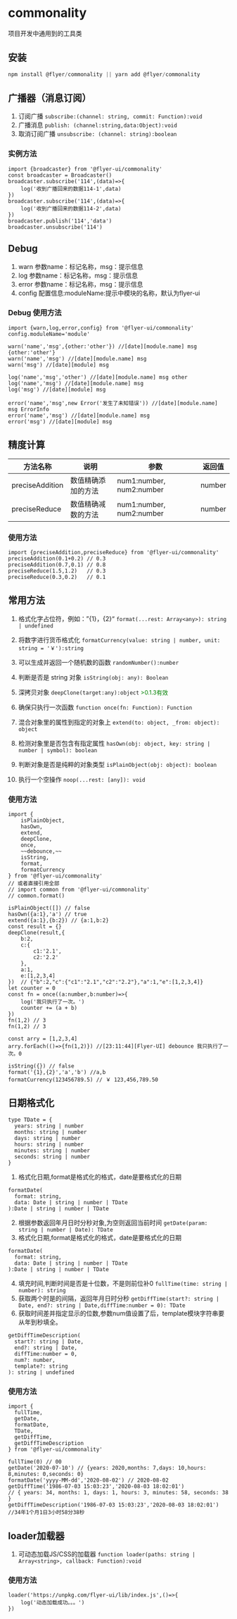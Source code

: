 <!--
 * @Author: pfzhengd
 * @Date: 2020-06-29 18:00:40
 * @LastEditors: pfzhengd
 * @LastEditTime: 2020-06-29 18:20:15
 * @Description: file content
--> 
# commonality
项目开发中通用到的工具类

## 安装
```js
npm install @flyer/commonality || yarn add @flyer/commonality
```

## 广播器（消息订阅）
1. 订阅广播 `subscribe:(channel: string, commit: Function):void`
2. 广播消息 `publish: (channel:string,data:Object):void`
3. 取消订阅广播 `unsubscribe: (channel: string):boolean`

### 实例方法
```JS
import {broadcaster} from '@flyer-ui/commonality'
const broadcaster = Broadcaster()
broadcaster.subscribe('114',(data)=>{
    log('收到广播回来的数据114-1',data)
})
broadcaster.subscribe('114',(data)=>{
    log('收到广播回来的数据114-2',data)
})
broadcaster.publish('114','data')
broadcaster.unsubscribe('114')
```

## Debug
1. warn 参数name：标记名称，msg：提示信息
2. log  参数name：标记名称，msg：提示信息
3. error 参数name：标记名称，msg：提示信息
4. config 配置信息:moduleName:提示中模块的名称，默认为flyer-ui

### Debug 使用方法
```JS
import {warn,log,error,config} from '@flyer-ui/commonality'
config.moduleName='module'

warn('name','msg',{other:'other'}) //[date][module.name] msg {other:'other'}
warn('name','msg') //[date][module.name] msg
warn('msg') //[date][module] msg

log('name','msg','other') //[date][module.name] msg other
log('name','msg') //[date][module.name] msg
log('msg') //[date][module] msg

error('name','msg',new Error('发生了未知错误')) //[date][module.name] msg ErrorInfo
error('name','msg') //[date][module.name] msg
error('msg') //[date][module] msg

```

## 精度计算
| 方法名称 | 说明    | 参数  | 返回值   |
| -------- | ------- | ------- | --------------------------------- |
| preciseAddition |数值精确添加的方法|num1:number, num2:number|number|
| preciseReduce |数值精确减数的方法|num1:number, num2:number|number|

### 使用方法
```JS
import {preciseAddition,preciseReduce} from '@flyer-ui/commonality'
preciseAddition(0.1+0.2) // 0.3
preciseAddition(0.7,0.1) // 0.8
preciseReduce(1.5,1.2)   // 0.3
preciseReduce(0.3,0.2)   // 0.1
```

## 常用方法
1. 格式化字占位符，例如：”{1}，{2}“ `format(...rest: Array<any>): string | undefined `
2. 将数字进行货币格式化 `formatCurrency(value: string | number, unit: string = '￥'):string`
3. 可以生成并返回一个随机数的函数 `randomNumber():number`
4. 判断是否是 string 对象 `isString(obj: any): Boolean`

5. 深拷贝对象 `deepClone(target:any):object`<font color='green' size='2'> >0.1.3有效</font>

6. 确保只执行一次函数 `function once(fn: Function): Function `
7. 混合对象里的属性到指定的对象上 `extend(to: object, _from: object): object`
8. 检测对象里是否包含有指定属性 `hasOwn(obj: object, key: string | number | symbol): boolean`
9.  判断对象是否是纯粹的对象类型 `isPlainObject(obj: object): boolean`
10. 执行一个空操作 `noop(...rest: [any]): void`

### 使用方法
```JS
import {
    isPlainObject,
    hasOwn,
    extend,
    deepClone,
    once,
    ~~debounce,~~
    isString,
    format,
    formatCurrency
} from '@flyer-ui/commonality'
// 或者直接引用全部
// import common from '@flyer-ui/commonality'
// common.format()

isPlainObject([]) // false
hasOwn({a:1},'a') // true
extend({a:1},{b:2}) // {a:1,b:2}
const result = {} 
deepClone(result,{
    b:2,
    c:{
        c1:'2.1',
        c2:'2.2'
    },
    a:1,
    e:[1,2,3,4]
})  // {"b":2,"c":{"c1":"2.1","c2":"2.2"},"a":1,"e":[1,2,3,4]}
let counter = 0
const fn = once((a:number,b:number)=>{
    log('我只执行了一次。')
    counter += (a + b)
})
fn(1,2) // 3
fn(1,2) // 3

const arry = [1,2,3,4]
arry.forEach(()=>{fn(1,2)}) //[23:11:44][Flyer-UI] debounce 我只执行了一次。0

isString({}) // false
format('{1},{2}','a','b') //a,b
formatCurrency(123456789.5) // ￥ 123,456,789.50
```

## 日期格式化
```JS
type TDate = {
  years: string | number
  months: string | number
  days: string | number
  hours: string | number
  minutes: string | number
  seconds: string | number
}
```
1. 格式化日期,format是格式化的格式，date是要格式化的日期 
```JS
formatDate(
  format: string,
  data: Date | string | number | TDate
):Date | string | number | TDate
```
2. 根据参数返回年月日时分秒对象,为空则返回当前时间 `getDate(param: string | number | Date): TDate `
3. 格式化日期,format是格式化的格式，date是要格式化的日期 
```JS
formatDate(
  format: string,
  data: Date | string | number | TDate
):Date | string | number | TDate
```
4. 填充时间,判断时间是否是十位数，不是则前位补0 `fullTime(time: string | number): string`
5. 获取两个时是的间隔，返回年月日时分秒 
`getDiffTime(start?: string | Date, end?: string | Date,diffTime:number = 0): TDate`
6. 获取时间差并指定显示的位数,参数num值设置了后，template模块字符串要从年到秒填全。
```JS
getDiffTimeDescription(
  start?: string | Date,
  end?: string | Date,
  diffTime:number = 0,
  num?: number,
  template?: string
): string | undefined
```

### 使用方法

```JS
import {
  fullTime,
  getDate,
  formatDate,
  TDate,
  getDiffTime,
  getDiffTimeDescription
} from '@flyer-ui/commonality'

fullTime(0) // 00
getDate('2020-07-10') // {years: 2020,months: 7,days: 10,hours: 8,minutes: 0,seconds: 0}
formatDate('yyyy-MM-dd','2020-08-02') // 2020-08-02
getDiffTime('1986-07-03 15:03:23','2020-08-03 18:02:01') 
// { years: 34, months: 1, days: 1, hours: 3, minutes: 58, seconds: 38 }
getDiffTimeDescription('1986-07-03 15:03:23','2020-08-03 18:02:01')
//34年1个月1日3小时58分38秒
```

## loader加载器
1. 可动态加载JS/CSS的加载器 `function loader(paths: string | Array<string>, callback: Function):void `

### 使用方法
```JS
loader('https://unpkg.com/flyer-ui/lib/index.js',()=>{
    log('动态加载成功。。。')
})
```


